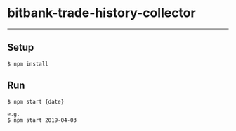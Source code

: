# bitbank-trade-history-collector

---

## Setup

```
$ npm install
```

## Run

```
$ npm start {date}

e.g.
$ npm start 2019-04-03 
```
